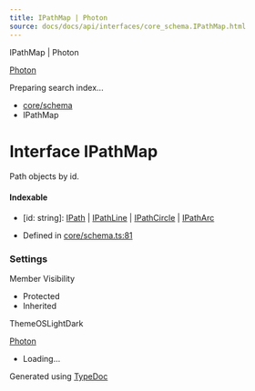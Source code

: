 ```yaml
---
title: IPathMap | Photon
source: docs/docs/api/interfaces/core_schema.IPathMap.html
---
```


IPathMap | Photon

[Photon](../index.html)




Preparing search index...

* [core/schema](../modules/core_schema.html)
* IPathMap

# Interface IPathMap

Path objects by id.

#### Indexable

* [id: string]: [IPath](core_schema.IPath.html) | [IPathLine](core_schema.IPathLine.html) | [IPathCircle](core_schema.IPathCircle.html) | [IPathArc](core_schema.IPathArc.html)

* Defined in [core/schema.ts:81](https://github.com/mwhite454/photon/blob/main/packages/photon/src/core/schema.ts#L81)

### Settings

Member Visibility

* Protected
* Inherited

ThemeOSLightDark

[Photon](../index.html)

* Loading...

Generated using [TypeDoc](https://typedoc.org/)
